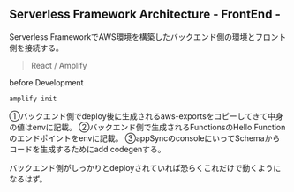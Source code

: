 ## Serverless Framework Architecture - FrontEnd -

Serverless FrameworkでAWS環境を構築したバックエンド側の環境とフロント側を接続する。

> React / Amplify

before Development

```
amplify init
```

①バックエンド側でdeploy後に生成されるaws-exportsをコピーしてきて中身の値はenvに記載。
②バックエンド側で生成されるFunctionsのHello Functionのエンドポイントをenvに記載。
③appSyncのconsoleにいってSchemaからコードを生成するためにadd codegenする。

バックエンド側がしっかりとdeployされていれば恐らくこれだけで動くようになるはず。